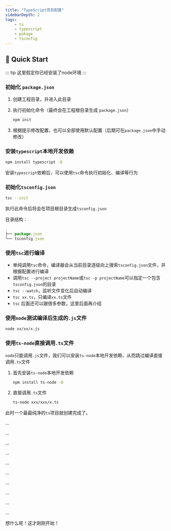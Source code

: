 ```yaml
---
title: "TypeScript项目配置"
sidebarDepth: 2
tags: 
    - ts
    - typescript
    - pakage
    - tsconfig
---
```


## :fallen_leaf: Quick Start

::: tip
这里假定你已经安装了node环境
:::

### 初始化 `package.json`

1. 创建工程目录，并进入此目录
2. 执行初始化命令（最终会在工程根目录生成 `package.json`）

    ```bash
    npm init
    ```

3. 根据提示修改配置，也可以全部使用默认配置（后期可在`package.json`中手动修改）

### 安装`typescript`本地开发依赖

```bash
npm install typescript -D
```

安装`typescript`依赖后，可以使用`tsc`命令执行初始化、编译等行为

### 初始化`tsconfig.json`

```bash
tsc --init
```

执行此命令后将会在项目根目录生成`tsconfig.json`

目录结构：

```js
.
├── package.json
└── tsconfig.json
```

### 使用`tsc`进行编译

- 单纯调用`tsc`命令，编译器会从当前目录逐级向上搜索`tsconfig.json`文件，并根据配置进行编译
- 调用`tsc --project projectName`或`tsc -p projectName`可以指定一个包含`tsconfig.json`的目录
- `tsc --watch`，监听文件变化后自动编译
- `tsc xx.ts`，只编译`xx.ts`文件
- `tsc` 后面还可以跟很多参数，这里后面再介绍

### 使用`node`测试编译后生成的`.js`文件

```bash
node xx/xx/x.js
```

### 使用`ts-node`直接调用`.ts`文件

`node`只能调用`.js`文件，我们可以安装`ts-node`本地开发依赖，从而跳过编译直接调用`.ts`文件

1. 首先安装`ts-node`本地开发依赖

   ```bash
   npm install ts-node -D
   ```

2. 直接调用`.ts`文件

   ```bash
   ts-node xxx/xxx/x.ts
   ```

此时一个最最纯净的`ts`项目就创建完成了。

...

...

...

...

...

...

...

...

...

...

想什么呢！这才刚刚开始！
